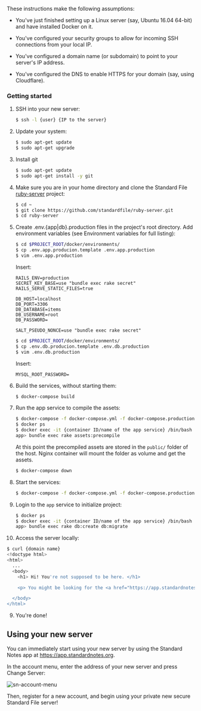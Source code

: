 These instructions make the following assumptions:
- You've just finished setting up a Linux server (say, Ubuntu 16.04 64-bit) and have installed Docker on it.

- You've configured your security groups to allow for incoming SSH connections from your local IP.

- You've configured a domain name (or subdomain) to point to your server's IP address.

- You've configured the DNS to enable HTTPS for your domain (say, using Cloudflare).

### Getting started

1. SSH into your new server:

   ``` bash
   $ ssh -l {user} {IP to the server}
   ```

2. Update your system:

   ``` bash
   $ sudo apt-get update
   $ sudo apt-get upgrade
   ```

3. Install git

   ``` bash
   $ sudo apt-get update
   $ sudo apt-get install -y git
   ```

4. Make sure you are in your home directory and clone the Standard File [ruby-server](https://github.com/standardfile/ruby-server) project:

   ``` bash
   $ cd ~
   $ git clone https://github.com/standardfile/ruby-server.git
   $ cd ruby-server
   ```

5. Create .env.{app|db}.production files in the project's root directory. Add environment variables (see Environment variables for full listing):

   ``` bash
   $ cd $PROJECT_ROOT/docker/environments/
   $ cp .env.app.producion.template .env.app.production
   $ vim .env.app.production
   ```

   Insert:

   ```
   RAILS_ENV=production
   SECRET_KEY_BASE=use "bundle exec rake secret"
   RAILS_SERVE_STATIC_FILES=true

   DB_HOST=localhost
   DB_PORT=3306
   DB_DATABASE=items
   DB_USERNAME=root
   DB_PASSWORD=

   SALT_PSEUDO_NONCE=use "bundle exec rake secret"
   ```

   ``` bash
   $ cd $PROJECT_ROOT/docker/environments/
   $ cp .env.db.producion.template .env.db.production
   $ vim .env.db.production
   ```

   Insert:

   ```
   MYSQL_ROOT_PASSWORD=
   ```

6. Build the services, without starting them:
   ``` bash
   $ docker-compose build
   ```

6. Run the app service to compile the assets:
   ``` bash
   $ docker-compose -f docker-compose.yml -f docker-compose.production.yml up app
   $ docker ps
   $ docker exec -it {container ID/name of the app service} /bin/bash
   app> bundle exec rake assets:precompile
   ```

   At this point the precompiled assets are stored in the `public/`
   folder of the host. Nginx container will mount the folder as volume
   and get the assets.

   ``` bash
   $ docker-compose down
   ```

6. Start the services:

   ``` bash
   $ docker-compose -f docker-compose.yml -f docker-compose.production.yml up -d
   ```

7. Login to the `app` service to initialize project:
   ``` bash
   $ docker ps
   $ docker exec -it {container ID/name of the app service} /bin/bash
   app> bundle exec rake db:create db:migrate
   ```

8. Access the server locally:
  ``` bash
  $ curl {domain name}
  <!doctype html>
  <html>
    ...
    <body>
      <h1> Hi! You're not supposed to be here. </h1>

      <p> You might be looking for the <a href="https://app.standardnotes.org"> Standard Notes Web App</a> or the main <a href="https://standardnotes.org"> Standard Notes Website</a>. </p>

    </body>
  </html>
  ```

9. You're done!

## Using your new server
You can immediately start using your new server by using the Standard Notes app at https://app.standardnotes.org.

In the account menu, enter the address of your new server and press Change Server:

![sn-account-menu](http://imgur.com/Pre6ffL.png)

Then, register for a new account, and begin using your private new secure Standard File server!
